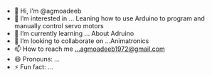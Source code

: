 - 👋 Hi, I’m @agmoadeeb
- 👀 I’m interested in ... Leaning how to use Arduino to program and manually control servo motors 
- 🌱 I’m currently learning ... About Adruino
- 💞️ I’m looking to collaborate on ...Animatronics
- 📫 How to reach me ...agmoadeeb1972@gmail.com
- 😄 Pronouns: ...
- ⚡ Fun fact: ...

<!---
agmoadeeb/agmoadeeb is a ✨ special ✨ repository because its `README.md` (this file) appears on your GitHub profile.
You can click the Preview link to take a look at your changes.
--->
